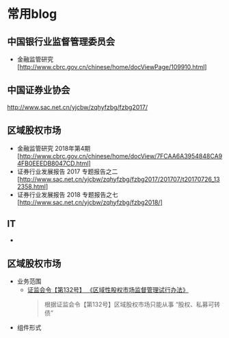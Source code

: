 
常用blog
==========================================================

中国银行业监督管理委员会
----------------------------------------------------------

+ 金融监管研究[http://www.cbrc.gov.cn/chinese/home/docViewPage/109910.html]

中国证券业协会
----------------------------------------------------------
http://www.sac.net.cn/yjcbw/zqhyfzbg/fzbg2017/

区域股权市场
----------------------------------------------------------
+ 金融监管研究 2018年第4期[http://www.cbrc.gov.cn/chinese/home/docView/7FCAA6A3954848CA94FB0EEEDB8047CD.html]
+ 证券行业发展报告 2017 专题报告之二[http://www.sac.net.cn/yjcbw/zqhyfzbg/fzbg2017/201707/t20170726_132358.html]
+ 证券行业发展报告 2018 专题报告之七[http://www.sac.net.cn/yjcbw/zqhyfzbg/fzbg2018/]


IT
----------------------------------------------------------
+ 


区域股权市场
----------------------------------------------------------
* 业务范围
  + [证监会令【第132号】 《区域性股权市场监督管理试行办法》](http://www.csrc.gov.cn/pub/newsite/djffzqqhhdj/qyxgqzrsc/qyxgqzrsczcfg/201705/t20170526_317391.html)
    > 根据证监会令【第132号】区域股权市场只能从事 “股权、私募可转债”
* 组件形式
  
